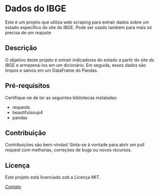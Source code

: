 # Dados do IBGE

Este é um projeto que utiliza web scraping para extrair dados sobre um estado específico do site do IBGE. Pode ser usado também para mais só precisa de um reajuste

## Descrição

O objetivo deste projeto é extrair indicadores do estado a partir do site do IBGE e armazená-los em um dicionário. Em seguida, esses dados são limpos e salvos em um DataFrame do Pandas.

## Pré-requisitos

Certifique-se de ter as seguintes bibliotecas instaladas:

- requests
- beautifulsoup4
- pandas

## Contribuição

Contribuições são bem-vindas! Sinta-se à vontade para abrir um pull request com melhorias, correções de bugs ou novos recursos.

## Licença

Este projeto está licenciado sob a Licença MIT.

[Contato](mailto:dheime7@gmail.com)
